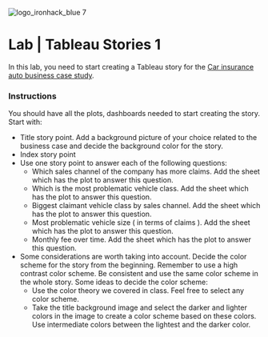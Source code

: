 ![logo_ironhack_blue 7](https://user-images.githubusercontent.com/23629340/40541063-a07a0a8a-601a-11e8-91b5-2f13e4e6b441.png)

# Lab | Tableau Stories 1


In this lab, you need to start creating a Tableau story for the [Car insurance auto business case study](case-study_car_insurance_company.md). 

### Instructions

You should have all the plots, dashboards needed to start creating the story. Start with:

- Title story point. Add a background picture of your choice related to the business case and decide the background color for the story.
- Index story point 
- Use one story point to answer each of the following questions:
  - Which sales channel of the company has more claims. Add the sheet which has the plot to answer this question. 
  - Which is the most problematic vehicle class. Add the sheet which has the plot to answer this question.
  - Biggest claimant vehicle class by sales channel. Add the sheet which has the plot to answer this question.
  - Most problematic vehicle size ( in terms of claims ). Add the sheet which has the plot to answer this question.
  - Monthly fee over time. Add the sheet which has the plot to answer this question.
- Some considerations are worth taking into account. Decide the color scheme for the story from the beginning. Remember to use a high contrast color scheme. Be consistent and use the same color scheme in the whole story. Some ideas to decide the color scheme:
  - Use the color theory we covered in class. Feel free to select any color scheme.
  - Take the title background image and select the darker and lighter colors in the image to create a color scheme based on these colors. Use intermediate colors between the lightest and the darker color.  

